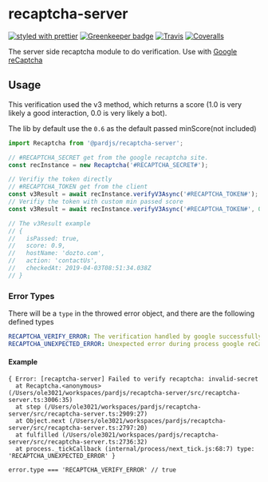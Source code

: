 # recaptcha-server

[![styled with prettier](https://img.shields.io/badge/styled_with-prettier-ff69b4.svg)](https://github.com/prettier/prettier)
[![Greenkeeper badge](https://badges.greenkeeper.io/pardjs/recaptcha-server.svg)](https://greenkeeper.io/)
[![Travis](https://travis-ci.org/pardjs/recaptcha-server.svg?branch=master)](https://travis-ci.org/pardjs/recaptcha-server)
[![Coveralls](https://coveralls.io/repos/github/pardjs/recaptcha-server/badge.svg?branch=master)](https://coveralls.io/github/pardjs/recaptcha-server?branch=master)

The server side recaptcha module to do verification. Use with [Google reCaptcha](https://www.google.com/recaptcha)

## Usage

This verification used the v3 method, which returns a score (1.0 is very likely a good interaction, 0.0 is very likely a bot).

The lib by default use the `0.6` as the default passed minScore(not included)

```js
import Recaptcha from '@pardjs/recaptcha-server';

// #RECAPTCHA_SECRET get from the google recaptcha site.
const recInstance = new Recaptcha('#RECAPTCHA_SECRET#');

// Verifiy the token directly
// #RECAPTCHA_TOKEN get from the client
const v3Result = await recInstance.verifyV3Async('#RECAPTCHA_TOKEN#'); request.
// Verifiy the token with custom min passed score
const v3Result = await recInstance.verifyV3Async('#RECAPTCHA_TOKEN#', 0.8);

// The v3Result example
// {
//   isPassed: true,
//   score: 0.9,
//   hostName: 'dozto.com',
//   action: 'contactUs',
//   checkedAt: 2019-04-03T08:51:34.038Z
// }
```

### Error Types

There will be a `type` in the throwed error object, and there are the following defined types

```yaml
RECAPTCHA_VERIFY_ERROR: The verification handled by google successfully, but faild in the verificatoin result.
RECAPTCHA_UNEXPECTED_ERROR: Unexpected error during process google reCaptcha verification.
```

#### Example

```
{ Error: [recaptcha-server] Failed to verify recaptcha: invalid-secret
  at Recaptcha.<anonymous> (/Users/ole3021/workspaces/pardjs/recaptcha-server/src/recaptcha-server.ts:3006:35)
  at step (/Users/ole3021/workspaces/pardjs/recaptcha-server/src/recaptcha-server.ts:2909:27)
  at Object.next (/Users/ole3021/workspaces/pardjs/recaptcha-server/src/recaptcha-server.ts:2797:20)
  at fulfilled (/Users/ole3021/workspaces/pardjs/recaptcha-server/src/recaptcha-server.ts:2736:32)
  at process._tickCallback (internal/process/next_tick.js:68:7) type: 'RECAPTCHA_UNEXPECTED_ERROR' }

error.type === 'RECAPTCHA_VERIFY_ERROR' // true
```
